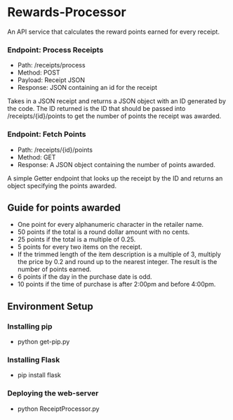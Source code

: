 # Rewards-Processor

An API service that calculates the reward points earned for every receipt.

### Endpoint: Process Receipts

- Path: /receipts/process
- Method: POST
- Payload: Receipt JSON
- Response: JSON containing an id for the receipt

Takes in a JSON receipt and returns a JSON object with an ID generated by the code.
The ID returned is the ID that should be passed into /receipts/{id}/points to get the number of points the receipt was awarded.


### Endpoint: Fetch Points

- Path: /receipts/{id}/points
- Method: GET
- Response: A JSON object containing the number of points awarded.

A simple Getter endpoint that looks up the receipt by the ID and returns an object specifying the points awarded.


## Guide for points awarded

- One point for every alphanumeric character in the retailer name.
- 50 points if the total is a round dollar amount with no cents.
- 25 points if the total is a multiple of 0.25.
- 5 points for every two items on the receipt.
- If the trimmed length of the item description is a multiple of 3, multiply the price by 0.2 and round up to the nearest integer. The result is the number of points earned.
- 6 points if the day in the purchase date is odd.
- 10 points if the time of purchase is after 2:00pm and before 4:00pm.


## Environment Setup
### Installing pip
- python get-pip.py

### Installing Flask
- pip install flask

### Deploying the web-server
- python ReceiptProcessor.py
